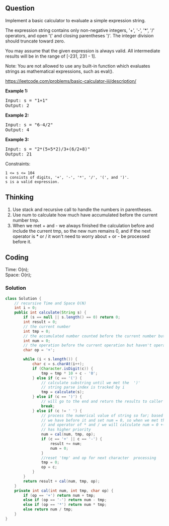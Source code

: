 ## Question
Implement a basic calculator to evaluate a simple expression string.

The expression string contains only non-negative integers, '+', '-', '*', '/' operators, and open '(' and closing parentheses ')'. The integer division should truncate toward zero.

You may assume that the given expression is always valid. All intermediate results will be in the range of [-231, 231 - 1].

Note: You are not allowed to use any built-in function which evaluates strings as mathematical expressions, such as eval().

https://leetcode.com/problems/basic-calculator-iii/description/

**Example 1:**
<pre>
Input: s = "1+1"
Output: 2
</pre>

**Example 2:**
<pre>
Input: s = "6-4/2"
Output: 4
</pre>

**Example 3:**
<pre>
Input: s = "2*(5+5*2)/3+(6/2+8)"
Output: 21
</pre>

Constraints:

    1 <= s <= 104
    s consists of digits, '+', '-', '*', '/', '(', and ')'.
    s is a valid expression.

## Thinking
1. Use stack and recursive call to handle the numbers in parentheses.
2. Use num to calculate how much have accumulated before the current number tmp.
3. When we met + and - we always finished the calculation before and include the current tmp, so the new num remains 0, and if the next operator is * or / it won't need to worry about + or - be processed before it.

## Coding
Time: O(n);  
Space: O(n);

### Solution
```java
class Solution {
    // recursive Time and Space O(N)
    int i = 0;
    public int calculate(String s) {
        if (s == null || s.length() == 0) return 0;
        int result = 0;
        // the current number
        int tmp = 0;
        // the accumulated number counted before the current number but haven't calculate and add to result
        int num = 0;
        // the operation before the current operation but haven't operate with num and add to result (result += num op tmp)
        char op = '+';

        while (i < s.length()) {
            char c = s.charAt(i++);
            if (Character.isDigit(c)) {
                tmp = tmp * 10 + c - '0';
            } else if (c == '(') {
                // calculate substring until we met the  ')'
                // string parse index is tracked by i
                tmp = calculate(s);
            } else if (c == ')') {
                // will go to the end and return the results to caller function
                break;
            } else if (c != ' ') {
                // process the numerical value of string so far; based on what 'op' 
                // we have before it and set num = 0, so when we met the next number m
                // and operator of * and / we will calculate num = 0 +- m. The */ operator still
                // has higher priority 
                num = cal(num, tmp, op);
                if (c == '+' || c == '-') {
                    result += num;
                    num = 0;
                }
                //reset 'tmp' and op for next character  processing
                tmp = 0;
                op = c;
            }
        }
        return result + cal(num, tmp, op);
    }
    private int cal(int num, int tmp, char op) {
        if (op == '+') return num + tmp;
        else if (op == '-') return num - tmp;
        else if (op == '*') return num * tmp;
        else return num / tmp;
    }
}
```